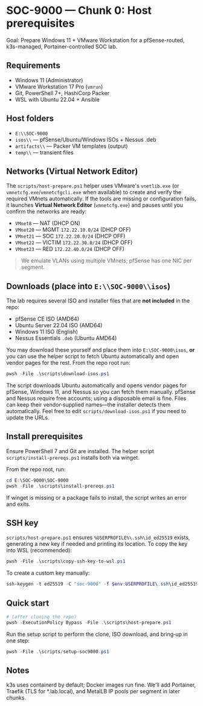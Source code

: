 # SOC-9000 — Chunk 0: Host prerequisites

Goal: Prepare Windows 11 + VMware Workstation for a pfSense-routed, k3s-managed, Portainer-controlled SOC lab.

## Requirements

- Windows 11 (Administrator)
- VMware Workstation 17 Pro (`vmrun`)
- Git, PowerShell 7+, HashiCorp Packer
- WSL with Ubuntu 22.04 + Ansible

## Host folders

- `E:\\SOC-9000`
- `isos\\` — pfSense/Ubuntu/Windows ISOs + Nessus .deb
- `artifacts\\` — Packer VM templates (output)
- `temp\\` — transient files

## Networks (Virtual Network Editor)

The `scripts/host-prepare.ps1` helper uses VMware's `vnetlib.exe` (or `vmnetcfg.exe`/`vmnetcfgcli.exe` when available) to create and verify the required VMnets automatically. If the tools are missing or configuration fails, it launches **Virtual Network Editor** (`vmnetcfg.exe`) and pauses until you confirm the networks are ready:

- `VMnet8` — NAT (DHCP ON)
- `VMnet20` — MGMT `172.22.10.0/24` (DHCP OFF)
- `VMnet21` — SOC  `172.22.20.0/24` (DHCP OFF)
- `VMnet22` — VICTIM `172.22.30.0/24` (DHCP OFF)
- `VMnet23` — RED `172.22.40.0/24` (DHCP OFF)

> We emulate VLANs using multiple VMnets; pfSense has one NIC per segment.

## Downloads (place into `E:\\SOC-9000\\isos`)

The lab requires several ISO and installer files that are **not included** in the repo:

- pfSense CE ISO (AMD64)
- Ubuntu Server 22.04 ISO (AMD64)
- Windows 11 ISO (English)
- Nessus Essentials `.deb` (Ubuntu AMD64)

You may download these yourself and place them into `E:\SOC-9000\isos`, **or** you can use the helper script to fetch Ubuntu automatically and open vendor pages for the rest.  From the repo root run:

```powershell
pwsh -File .\scripts\download-isos.ps1
```

The script downloads Ubuntu automatically and opens vendor pages for pfSense, Windows 11, and Nessus so you can fetch them manually. pfSense and Nessus require free accounts; using a disposable email is fine. Files can keep their vendor‑supplied names—the installer detects them automatically. Feel free to edit `scripts/download-isos.ps1` if you need to update the URLs.

## Install prerequisites

Ensure PowerShell 7 and Git are installed.  The helper script `scripts/install-prereqs.ps1` installs both via winget.

From the repo root, run:

```powershell
cd E:\SOC-9000\SOC-9000
pwsh -File .\scripts\install-prereqs.ps1
```

If winget is missing or a package fails to install, the script writes an error and exits.


## SSH key

`scripts/host-prepare.ps1` ensures `%USERPROFILE%\.ssh\id_ed25519` exists, generating a new key if needed and printing its location. To copy the key into WSL (recommended):

```powershell
pwsh -File .\scripts\copy-ssh-key-to-wsl.ps1
```

To create a custom key manually:

```powershell
ssh-keygen -t ed25519 -C "soc-9000" -f $env:USERPROFILE\.ssh\id_ed25519
```

## Quick start

```powershell
# (after cloning the repo)
pwsh -ExecutionPolicy Bypass -File .\scripts\host-prepare.ps1
```

Run the setup script to perform the clone, ISO download, and bring‑up in one step:

```powershell
pwsh -File .\scripts/setup-soc9000.ps1
```

## Notes

k3s uses containerd by default; Docker images run fine.
We'll add Portainer, Traefik (TLS for *.lab.local), and MetalLB IP pools per segment in later chunks.


